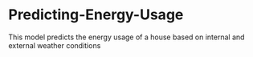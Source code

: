 # Predicting-Energy-Usage
This model predicts the energy usage of a house based on internal and external weather conditions
